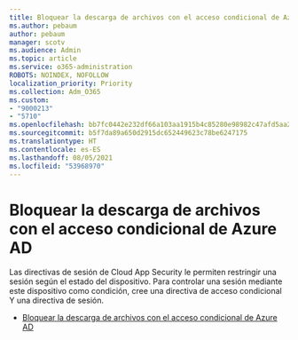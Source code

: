 ```yaml
---
title: Bloquear la descarga de archivos con el acceso condicional de Azure AD
ms.author: pebaum
author: pebaum
manager: scotv
ms.audience: Admin
ms.topic: article
ms.service: o365-administration
ROBOTS: NOINDEX, NOFOLLOW
localization_priority: Priority
ms.collection: Adm_O365
ms.custom:
- "9000213"
- "5710"
ms.openlocfilehash: bb7fc0442e232df66a103aa1915b4c85280e98982c47afd5aa2cfbb50136fb0f
ms.sourcegitcommit: b5f7da89a650d2915dc652449623c78be6247175
ms.translationtype: HT
ms.contentlocale: es-ES
ms.lasthandoff: 08/05/2021
ms.locfileid: "53968970"
---
```

# <a name="block-file-download-with-azure-ad-conditional-access"></a>Bloquear la descarga de archivos con el acceso condicional de Azure AD

Las directivas de sesión de Cloud App Security le permiten restringir una sesión según el estado del dispositivo. Para controlar una sesión mediante este dispositivo como condición, cree una directiva de acceso condicional Y una directiva de sesión.

- [Bloquear la descarga de archivos con el acceso condicional de Azure AD](https://docs.microsoft.com/cloud-app-security/use-case-proxy-block-session-aad#create-a-block-download-policy-for-unmanaged-devices)
